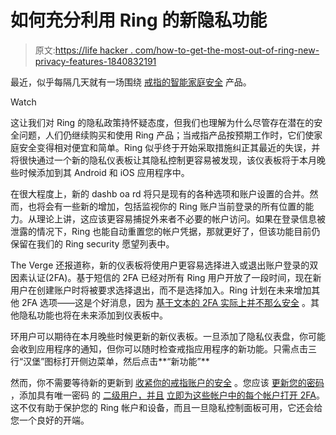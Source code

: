 # 如何充分利用 Ring 的新隐私功能

> 原文:[https://life hacker . com/how-to-get-the-most-out-of-ring-new-privacy-features-1840832191](https://lifehacker.com/how-to-get-the-most-out-of-rings-new-privacy-features-1840832191)

最近，似乎每隔几天就有一场围绕 [戒指的智能家庭安全](https://lifehacker.com/if-you-use-amazons-ring-doorbell-devices-change-your-w-1839721221) 产品。

Watch

这让我们对 Ring 的隐私政策持怀疑态度，但我们也理解为什么尽管存在潜在的安全问题，人们仍继续购买和使用 Ring 产品；当戒指产品按预期工作时，它们使家庭安全变得相对便宜和简单。Ring 似乎终于开始采取措施纠正其最近的失误，并将很快通过一个新的隐私仪表板让其隐私控制更容易被发现，该仪表板将于本月晚些时候添加到其 Android 和 iOS 应用程序中。

在很大程度上，新的 dashb oa rd 将只是现有的各种选项和账户设置的合并。然而，也将会有一些新的增加，包括监视你的 Ring 账户当前登录的所有位置的能力。从理论上讲，这应该更容易捕捉外来者不必要的帐户访问。如果在登录信息被泄露的情况下，Ring 也能自动重置您的帐户凭据，那就更好了，但该功能目前仍保留在我们的 Ring security 愿望列表中。

The Verge 还报道称，新的仪表板将使用户更容易选择进入或退出账户登录的双因素认证(2FA)。基于短信的 2FA 已经对所有 Ring 用户开放了一段时间，现在新用户在创建账户时将被要求选择退出，而不是选择加入。Ring 计划在未来增加其他 2FA 选项——这是个好消息，因为 [基于文本的 2FA 实际上并不那么安全](https://lifehacker.com/two-factor-authentication-isnt-enough-to-keep-your-acco-1827867557) 。其他隐私功能也将在未来添加到仪表板中。

环用户可以期待在本月晚些时候更新的新仪表板。一旦添加了隐私仪表盘，你可能会收到应用程序的通知，但你可以随时检查戒指应用程序的新功能。只需点击三行“汉堡”图标打开侧边菜单，然后点击**“新功能”**

然而，你不需要等待新的更新到 [收紧你的戒指账户的安全](https://lifehacker.com/how-to-kick-hackers-out-of-your-ring-account-1840507643) 。您应该 [更新您的密码](https://lifehacker.com/change-your-ring-account-password-right-now-1840538950) ，添加具有唯一密码 的 [二级用户，并且](https://support.ring.com/hc/en-us/articles/211018223-Controlling-Ring-Devices-through-Multiple-Devices-or-Sharing-Control-with-Other-Users) [立即为这些帐户中的每个帐户打开 2FA](https://support.ring.com/hc/en-us/articles/360024511592-Two-Factor-Security-Authentication-with-Ring-Products)。这不仅有助于保护您的 Ring 帐户和设备，而且一旦隐私控制面板可用，它还会给您一个良好的开端。